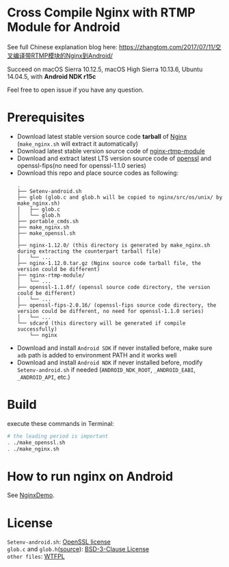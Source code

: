 # Cross Compile Nginx with RTMP Module for Android
See full Chinese explanation blog here: https://zhangtom.com/2017/07/11/交叉编译带RTMP模块的Nginx到Android/

Succeed on macOS Sierra 10.12.5, macOS High Sierra 10.13.6, Ubuntu 14.04.5, with **Android NDK r15c**

Feel free to open issue if you have any question.

# Prerequisites

* Download latest stable version source code **tarball** of [Nginx](http://nginx.org/en/download.html) (`make_nginx.sh` will extract it automatically)
* Download latest stable version source code of [nginx-rtmp-module](https://github.com/arut/nginx-rtmp-module)
* Download and extract latest LTS version source code of [openssl](https://www.openssl.org/source/) and openssl-fips(no need for openssl-1.1.0 series)
* Download this repo and place source codes as following:
    ```
    .
    ├── Setenv-android.sh
    ├── glob (glob.c and glob.h will be copied to nginx/src/os/unix/ by make_nginx.sh)
    │   ├── glob.c
    │   └── glob.h
    ├── portable_cmds.sh
    ├── make_nginx.sh
    ├── make_openssl.sh
    │
    ├── nginx-1.12.0/ (this directory is generated by make_nginx.sh during extracting the counterpart tarball file)
    │   └── ...
    ├── nginx-1.12.0.tar.gz (Nginx source code tarball file, the version could be different)
    ├── nginx-rtmp-module/
    │   └── ...
    ├── openssl-1.1.0f/ (openssl source code directory, the version could be different)
    │   └── ...
    ├── openssl-fips-2.0.16/ (openssl-fips source code directory, the version could be different, no need for openssl-1.1.0 series)
    │   └── ...
    └── sdcard (this directory will be generated if compile successfully)
        └── nginx
    ```
* Download and install `Android SDK` if never installed before, make sure `adb` path is added to environment PATH and it works well
* Download and install `Android NDK` if never installed before, modify `Setenv-android.sh` if needed (`ANDROID_NDK_ROOT`, `_ANDROID_EABI`, `_ANDROID_API`, etc.)

# Build

execute these commands in Terminal:
```bash
# the leading period is important
. ./make_openssl.sh
. ./make_nginx.sh
```

# How to run nginx on Android

See [NginxDemo](NginxDemo).

# License

`Setenv-android.sh`: [OpenSSL license]  
`glob.c` and `glob.h`([source](https://github.com/white-gecko/TokyoCabinet)): [BSD-3-Clause License]  
`other files`: [WTFPL]  

[OpenSSL license]:http://www.openssl.org/source/license.html
[BSD-3-Clause License]:https://opensource.org/licenses/BSD-3-Clause
[WTFPL]: http://www.wtfpl.net/